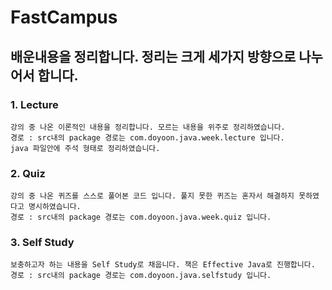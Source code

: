 # FastCampus

## 배운내용을 정리합니다. 정리는 크게 세가지 방향으로 나누어서 합니다.

### 1. Lecture
	강의 중 나온 이론적인 내용을 정리합니다. 모르는 내용을 위주로 정리하였습니다.
	경로 : src내의 package 경로는 com.doyoon.java.week.lecture 입니다.
	java 파일안에 주석 형태로 정리하였습니다.
	
### 2. Quiz
	강의 중 나온 퀴즈를 스스로 풀어본 코드 입니다. 풀지 못한 퀴즈는 혼자서 해결하지 못하였다고 명시하였습니다.
	경로 : src내의 package 경로는 com.doyoon.java.week.quiz 입니다.
	
### 3. Self Study
	보충하고자 하는 내용을 Self Study로 채웁니다. 책은 Effective Java로 진행합니다.
	경로 : src내의 package 경로는 com.doyoon.java.selfstudy 입니다.